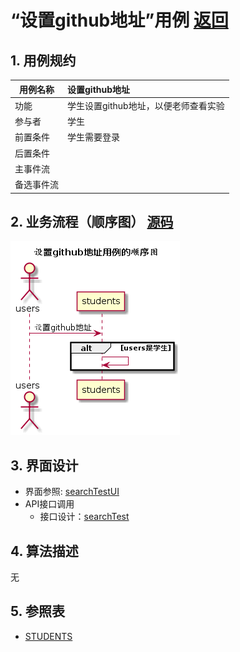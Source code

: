 
# “设置github地址”用例 [返回](../../README.md)
## 1. 用例规约

|用例名称|设置github地址|
|-------|:-------------|
|功能|学生设置github地址，以便老师查看实验|   
|参与者|学生|
|前置条件|学生需要登录|
|后置条件| |
|主事件流| |
|备选事件流| |

## 2. 业务流程（顺序图） [源码](../hd/setGithub.wsd)
![sequence1](../../image/hd/setGithub.png) 

## 3. 界面设计
- 界面参照: [searchTestUI](../../image/ui/setGithub.png)
- API接口调用
    - 接口设计：[searchTest](../../api/setGithub.md) 

## 4. 算法描述
无
    
## 5. 参照表

- [STUDENTS](../data.md/#STUDENTS)
